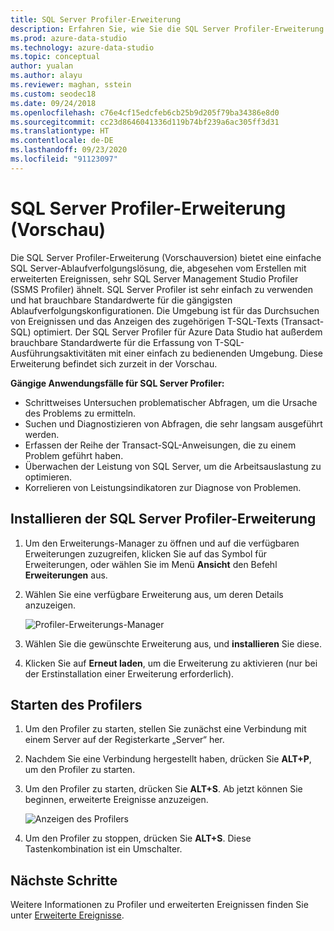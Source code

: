 ```yaml
---
title: SQL Server Profiler-Erweiterung
description: Erfahren Sie, wie Sie die SQL Server Profiler-Erweiterung installieren und verwenden. Dabei handelt es sich um eine einfach zu verwendende SQL Server-Ablaufverfolgungslösung, die dem SSMS Profiler ähnelt.
ms.prod: azure-data-studio
ms.technology: azure-data-studio
ms.topic: conceptual
author: yualan
ms.author: alayu
ms.reviewer: maghan, sstein
ms.custom: seodec18
ms.date: 09/24/2018
ms.openlocfilehash: c76e4cf15edcfeb6cb25b9d205f79ba34386e8d0
ms.sourcegitcommit: cc23d8646041336d119b74bf239a6ac305ff3d31
ms.translationtype: HT
ms.contentlocale: de-DE
ms.lasthandoff: 09/23/2020
ms.locfileid: "91123097"
---
```

# <a name="sql-server-profiler-extension-preview"></a>SQL Server Profiler-Erweiterung (Vorschau)

Die SQL Server Profiler-Erweiterung (Vorschauversion) bietet eine einfache SQL Server-Ablaufverfolgungslösung, die, abgesehen vom Erstellen mit erweiterten Ereignissen, sehr SQL Server Management Studio Profiler (SSMS Profiler) ähnelt. SQL Server Profiler ist sehr einfach zu verwenden und hat brauchbare Standardwerte für die gängigsten Ablaufverfolgungskonfigurationen. Die Umgebung ist für das Durchsuchen von Ereignissen und das Anzeigen des zugehörigen T-SQL-Texts (Transact-SQL) optimiert. Der SQL Server Profiler für Azure Data Studio hat außerdem brauchbare Standardwerte für die Erfassung von T-SQL-Ausführungsaktivitäten mit einer einfach zu bedienenden Umgebung. Diese Erweiterung befindet sich zurzeit in der Vorschau.

**Gängige Anwendungsfälle für SQL Server Profiler:**

- Schrittweises Untersuchen problematischer Abfragen, um die Ursache des Problems zu ermitteln.
- Suchen und Diagnostizieren von Abfragen, die sehr langsam ausgeführt werden.
- Erfassen der Reihe der Transact-SQL-Anweisungen, die zu einem Problem geführt haben.
- Überwachen der Leistung von SQL Server, um die Arbeitsauslastung zu optimieren.
- Korrelieren von Leistungsindikatoren zur Diagnose von Problemen.

## <a name="install-the-sql-server-profiler-extension"></a>Installieren der SQL Server Profiler-Erweiterung

1. Um den Erweiterungs-Manager zu öffnen und auf die verfügbaren Erweiterungen zuzugreifen, klicken Sie auf das Symbol für Erweiterungen, oder wählen Sie im Menü **Ansicht** den Befehl **Erweiterungen** aus.
2. Wählen Sie eine verfügbare Erweiterung aus, um deren Details anzuzeigen.

    ![Profiler-Erweiterungs-Manager](media/sql-server-profiler-extension/profiler-extension.png)

3. Wählen Sie die gewünschte Erweiterung aus, und **installieren** Sie diese.
4. Klicken Sie auf **Erneut laden**, um die Erweiterung zu aktivieren (nur bei der Erstinstallation einer Erweiterung erforderlich).

## <a name="start-profiler"></a>Starten des Profilers

1. Um den Profiler zu starten, stellen Sie zunächst eine Verbindung mit einem Server auf der Registerkarte „Server“ her.
2. Nachdem Sie eine Verbindung hergestellt haben, drücken Sie **ALT+P**, um den Profiler zu starten.
3. Um den Profiler zu starten, drücken Sie **ALT+S**. Ab jetzt können Sie beginnen, erweiterte Ereignisse anzuzeigen.

    ![Anzeigen des Profilers](media/sql-server-profiler-extension/view-profiler.png)

4. Um den Profiler zu stoppen, drücken Sie **ALT+S**. Diese Tastenkombination ist ein Umschalter.

## <a name="next-steps"></a>Nächste Schritte

Weitere Informationen zu Profiler und erweiterten Ereignissen finden Sie unter [Erweiterte Ereignisse](../../relational-databases/extended-events/extended-events.md).